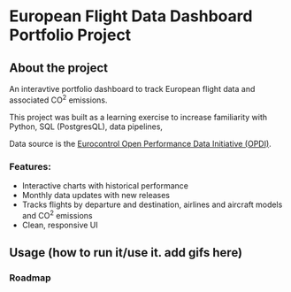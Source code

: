 # European Flight Data Dashboard Portfolio Project 

## About the project

An interavtive portfolio dashboard to track European flight data and associated CO<sup>2</sup> emissions. 

This project was built as a learning exercise to increase familiarity with Python, SQL (PostgresQL), data pipelines, 

Data source is the [Eurocontrol Open Performance Data Initiative (OPDI)](https://www.opdi.aero/).

### Features: 
- Interactive charts with historical performance 
- Monthly data updates with new releases 
- Tracks flights by departure and destination, airlines and aircraft models and CO<sup>2</sup> emissions
- Clean, responsive UI

## Usage (how to run it/use it. add gifs here)


### Roadmap